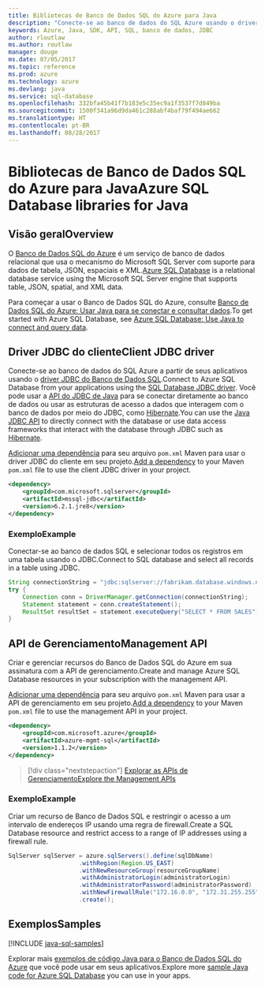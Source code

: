 ```yaml
---
title: Bibliotecas de Banco de Dados SQL do Azure para Java
description: "Conecte-se ao banco de dados do SQL Azure usando o driver JDBC ou as instâncias de banco de dados do SQL do Azure com a API de gerenciamento."
keywords: Azure, Java, SDK, API, SQL, banco de dados, JDBC
author: rloutlaw
ms.author: routlaw
manager: douge
ms.date: 07/05/2017
ms.topic: reference
ms.prod: azure
ms.technology: azure
ms.devlang: java
ms.service: sql-database
ms.openlocfilehash: 332bfa45b41f7b183e5c35ec9a1f3537f7d849ba
ms.sourcegitcommit: 1500f341a96d9da461c288abf4baf79f494ae662
ms.translationtype: HT
ms.contentlocale: pt-BR
ms.lasthandoff: 08/28/2017
---
```

# <a name="azure-sql-database-libraries-for-java"></a><span data-ttu-id="94a6f-104">Bibliotecas de Banco de Dados SQL do Azure para Java</span><span class="sxs-lookup"><span data-stu-id="94a6f-104">Azure SQL Database libraries for Java</span></span>

## <a name="overview"></a><span data-ttu-id="94a6f-105">Visão geral</span><span class="sxs-lookup"><span data-stu-id="94a6f-105">Overview</span></span>

<span data-ttu-id="94a6f-106">O [Banco de Dados SQL do Azure](/azure/sql-database/sql-database-technical-overview) é um serviço de banco de dados relacional que usa o mecanismo do Microsoft SQL Server com suporte para dados de tabela, JSON, espaciais e XML.</span><span class="sxs-lookup"><span data-stu-id="94a6f-106">[Azure SQL Database](/azure/sql-database/sql-database-technical-overview) is a relational database service using the Microsoft SQL Server engine that supports table, JSON, spatial, and XML data.</span></span> 

<span data-ttu-id="94a6f-107">Para começar a usar o Banco de Dados SQL do Azure, consulte [Banco de Dados SQL do Azure: Usar Java para se conectar e consultar dados](/azure/sql-database/sql-database-connect-query-java).</span><span class="sxs-lookup"><span data-stu-id="94a6f-107">To get started with Azure SQL Database, see [Azure SQL Database: Use Java to connect and query data](/azure/sql-database/sql-database-connect-query-java).</span></span>

## <a name="client-jdbc-driver"></a><span data-ttu-id="94a6f-108">Driver JDBC do cliente</span><span class="sxs-lookup"><span data-stu-id="94a6f-108">Client JDBC driver</span></span>

<span data-ttu-id="94a6f-109">Conecte-se ao banco de dados do SQL Azure a partir de seus aplicativos usando o [driver JDBC do Banco de Dados SQL](/sql/connect/jdbc/microsoft-jdbc-driver-for-sql-server).</span><span class="sxs-lookup"><span data-stu-id="94a6f-109">Connect to Azure SQL Database from your applications using the [SQL Database JDBC driver](/sql/connect/jdbc/microsoft-jdbc-driver-for-sql-server).</span></span> <span data-ttu-id="94a6f-110">Você pode usar a [API do JDBC de Java](https://docs.oracle.com/javase/8/docs/technotes/guides/jdbc/) para se conectar diretamente ao banco de dados ou usar as estruturas de acesso a dados que interagem com o banco de dados por meio do JDBC, como [Hibernate](http://hibernate.org/).</span><span class="sxs-lookup"><span data-stu-id="94a6f-110">You can use the [Java JDBC API](https://docs.oracle.com/javase/8/docs/technotes/guides/jdbc/) to directly connect with the database or use data access frameworks that interact with the database through JDBC such as [Hibernate](http://hibernate.org/).</span></span>

<span data-ttu-id="94a6f-111">[Adicionar uma dependência](https://maven.apache.org/guides/getting-started/index.html#How_do_I_use_external_dependencies) para seu arquivo `pom.xml` Maven para usar o driver JDBC do cliente em seu projeto.</span><span class="sxs-lookup"><span data-stu-id="94a6f-111">[Add a dependency](https://maven.apache.org/guides/getting-started/index.html#How_do_I_use_external_dependencies) to your Maven `pom.xml` file to use the client JDBC driver in your project.</span></span>


```XML
<dependency>
    <groupId>com.microsoft.sqlserver</groupId>
    <artifactId>mssql-jdbc</artifactId>
    <version>6.2.1.jre8</version>
</dependency>
```   

### <a name="example"></a><span data-ttu-id="94a6f-112">Exemplo</span><span class="sxs-lookup"><span data-stu-id="94a6f-112">Example</span></span>

<span data-ttu-id="94a6f-113">Conectar-se ao banco de dados SQL e selecionar todos os registros em uma tabela usando o JDBC.</span><span class="sxs-lookup"><span data-stu-id="94a6f-113">Connect to SQL database and select all records in a table using JDBC.</span></span>

```java
String connectionString = "jdbc:sqlserver://fabrikam.database.windows.net:1433;database=fiber;user=raisa;password=testpass;encrypt=true;hostNameInCertificate=*.database.windows.net;loginTimeout=30;";
try {
    Connection conn = DriverManager.getConnection(connectionString);
    Statement statement = conn.createStatement();
    ResultSet resultSet = statement.executeQuery("SELECT * FROM SALES");
}  
```

## <a name="management-api"></a><span data-ttu-id="94a6f-114">API de Gerenciamento</span><span class="sxs-lookup"><span data-stu-id="94a6f-114">Management API</span></span>

<span data-ttu-id="94a6f-115">Criar e gerenciar recursos do Banco de Dados SQL do Azure em sua assinatura com a API de gerenciamento.</span><span class="sxs-lookup"><span data-stu-id="94a6f-115">Create and manage Azure SQL Database resources in your subscription with the management API.</span></span>   

<span data-ttu-id="94a6f-116">[Adicionar uma dependência](https://maven.apache.org/guides/getting-started/index.html#How_do_I_use_external_dependencies) para seu arquivo `pom.xml` Maven para usar a API de gerenciamento em seu projeto.</span><span class="sxs-lookup"><span data-stu-id="94a6f-116">[Add a dependency](https://maven.apache.org/guides/getting-started/index.html#How_do_I_use_external_dependencies) to your Maven `pom.xml` file to use the management API in your project.</span></span>


```XML
<dependency>
    <groupId>com.microsoft.azure</groupId>
    <artifactId>azure-mgmt-sql</artifactId>
    <version>1.1.2</version>
</dependency>
```

> [!div class="nextstepaction"]
> [<span data-ttu-id="94a6f-117">Explorar as APIs de Gerenciamento</span><span class="sxs-lookup"><span data-stu-id="94a6f-117">Explore the Management APIs</span></span>](/java/api/overview/azure/sql/managementapi)

### <a name="example"></a><span data-ttu-id="94a6f-118">Exemplo</span><span class="sxs-lookup"><span data-stu-id="94a6f-118">Example</span></span>

<span data-ttu-id="94a6f-119">Criar um recurso de Banco de Dados SQL e restringir o acesso a um intervalo de endereços IP usando uma regra de firewall.</span><span class="sxs-lookup"><span data-stu-id="94a6f-119">Create a SQL Database resource and restrict access to a range of IP addresses using a firewall rule.</span></span>

```java
SqlServer sqlServer = azure.sqlServers().define(sqlDbName)
                    .withRegion(Region.US_EAST)
                    .withNewResourceGroup(resourceGroupName)
                    .withAdministratorLogin(administratorLogin)
                    .withAdministratorPassword(administratorPassword)
                    .withNewFirewallRule("172.16.0.0", "172.31.255.255")
                    .create();
```

## <a name="samples"></a><span data-ttu-id="94a6f-120">Exemplos</span><span class="sxs-lookup"><span data-stu-id="94a6f-120">Samples</span></span>

[!INCLUDE [java-sql-samples](../docs-ref-conceptual/includes/sql.md)]

<span data-ttu-id="94a6f-121">Explorar mais [exemplos de código Java para o Banco de Dados SQL do Azure](https://azure.microsoft.com/resources/samples/?platform=java&term=SQL) que você pode usar em seus aplicativos.</span><span class="sxs-lookup"><span data-stu-id="94a6f-121">Explore more [sample Java code for Azure SQL Database](https://azure.microsoft.com/resources/samples/?platform=java&term=SQL) you can use in your apps.</span></span>